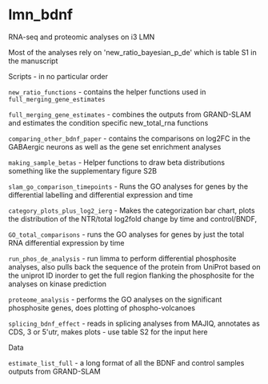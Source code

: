 # lmn_bdnf
RNA-seq and proteomic analyses on i3 LMN

Most of the analyses rely on 'new_ratio_bayesian_p_de' which is table S1 in the manuscript

Scripts - in no particular order

`new_ratio_functions` - contains the helper functions used in `full_merging_gene_estimates`

`full_merging_gene_estimates` - combines the outputs from GRAND-SLAM and estimates the condition specific new_total_rna functions

`comparing_other_bdnf_paper` - contains the comparisons on log2FC in the GABAergic neurons as well as the 
gene set enrichment analyses

`making_sample_betas` - Helper functions to draw beta distributions something like the supplementary figure S2B

`slam_go_comparison_timepoints` - Runs the GO analyses for genes by the differential labelling and differential expression and time

`category_plots_plus_log2_ierg` - Makes the categorization bar chart, plots the distribution of the NTR/total log2fold change by time and control/BNDF, 

`GO_total_comparisons` - runs the GO analyses for genes by just the total RNA differential expression by time 

`run_phos_de_analysis` - run limma to perform differential phosphosite analyses, also pulls back the sequence of the protein from UniProt based on the uniprot ID inorder to get the full region flanking the phosphosite for the analyses on kinase prediction

`proteome_analysis` - performs the GO analyses on the significant phosphosite genes, does plotting of phospho-volcanoes

`splicing_bdnf_effect` - reads in splicing analyses from MAJIQ, annotates as CDS, 3 or 5'utr, makes plots - use table S2 for the input here

Data

`estimate_list_full` - a long format of all the BDNF and control samples outputs from GRAND-SLAM